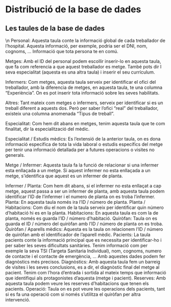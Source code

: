 # Distribució de la base de dades
## Les taules de la base de dades
\n
Personal:
Aquesta taula conte la informació global de cada treballador de l’hospital. Aquesta informació, per exemple, podria ser el DNI, nom, cognoms, ... Informació que tota persona te en comú.

Metges:
Amb el ID del personal podem escollir inserir-lo en aquesta taula, que fa com referencia a que aquest treballador es metge. També pots dir l seva especialitat (aquesta es una altra taula) i inserir el seu currículum.

Infermers:
Com metges, aquesta taula serveix per identificar el ofici del treballador, amb la diferencia de metges, en aquesta taula, te una columna “Experiència”. On es pot inserir tota informació sobre les seves habilitats.

Altres:
Tant mateix com metges o infermers, serveix per identificar si es un treball diferent a aquests dos. Però per saber l’ofici “real” del treballador, existeix una columna anomenada “Tipus de treball”. 

Especialitat:
Com hem dit abans en metges, tenim aquesta taula que te com finalitat, dir la especialització del mèdic.

Especialitat / Estudis mèdics:
Es l’extensió de la anterior taula, on es dona informació especifica de tota la vida laboral o estudis específics del metge per tenir una informació detallada per a futures operacions o visites no generals.

Metge / Infermer:
Aquesta taula fa la funció de relacionar si una infermer esta enllaçada a un metge. Si aquest infermer no esta enllaçada a un metge, s’identifica que aquest es un infermer de planta.

Infermer / Planta:
Com hem dit abans, si el infermer no esta enllaçat a cap metge, aquest passa a ser un infermer de planta, amb aquesta taula podem identificar l’ID de l’infermer i el numero de planta on es troba l’infermer.
Planta:
En aquesta taula només ira l’ID / número de planta.
Planta / Habitacions:
Com diu el nom de la taula serveix per identificar quin número d’habitació hi es en la planta.
Habitacions:
En aquesta taula es com la de planta, només es guarda l’ID / número d’habitació.
Quiròfan:
Taula on es guarda el ID / número del quiròfan amb l’ID / número de planta on es troba.
Quiròfan / Aparells mèdics:
Aquesta es la taula on relacionem l’ID / número de quiròfan amb el identificador de l’aparell mèdic.
Pacients:
La taula pacients conte la informació principal que es necessita per identificar-ho i per saber les seves dificultats sanitàries. Tenim informació com per exemple la seva TSI  (Targeta Sanitaria Individual), nom, cognoms, numero de contacte i el contacte de emergència, ... Amb aquestes dades podem fer diagnòstics més precisos.
Diagnòstics:
Amb aquesta taula fem un barreig de visites i les seves conclusions, es a dir, el diagnòstic final del metge al pacient. Tenim com l’hora d’entrada i sortida al mateix temps que informació que identifiqui als protagonistes d’aquesta (metge i pacient).
Reserves:
Amb aquesta taula podem veure les reserves d’habitacions que tenen els pacients.
Operació:
Taula on es pot veure les operacions dels pacients, tant si es fa una operació com si només s’utilitza el quiròfan per altra intervenció. 
